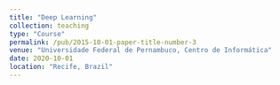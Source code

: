 ```yaml
---
title: "Deep Learning"
collection: teaching
type: "Course"
permalink: /pub/2015-10-01-paper-title-number-3
venue: "Universidade Federal de Pernambuco, Centro de Informática"
date: 2020-10-01
location: "Recife, Brazil"
---
```


<script src="https://bibbase.org/show?bib=https://dblp.org/pid/75/5629.bib&jsonp=1"></script>
